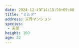 ```yaml
---
date: 2024-12-20T14:15:56+09:00
title: "ミルク"
address: 天界マンション
species:
 - 天使
height: 160
age: 22
---
```


